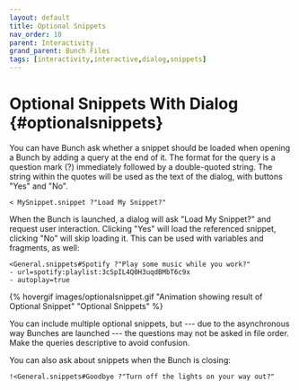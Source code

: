 ```yaml
---
layout: default
title: Optional Snippets
nav_order: 10
parent: Interactivity
grand_parent: Bunch Files
tags: [interactivity,interactive,dialog,snippets]
---
```

# Optional Snippets With Dialog {#optionalsnippets}

You can have Bunch ask whether a snippet should be loaded when opening a Bunch by adding a query at the end of it. The format for the query is a question mark (?) immediately followed by a double-quoted string. The string within the quotes will be used as the text of the dialog, with buttons "Yes" and "No".

```bunch
< MySnippet.snippet ?"Load My Snippet?"
```

When the Bunch is launched, a dialog will ask "Load My Snippet?" and request user interaction. Clicking "Yes" will load the referenced snippet, clicking "No" will skip loading it. This can be used with variables and fragments, as well:

```bunch
<General.snippets#Spotify ?"Play some music while you work?"
- url=spotify:​playlist:3cSpIL4Q0H3uqdBMbT6c9x
- autoplay=true
```

{% hovergif images/optionalsnippet.gif "Animation showing result of Optional Snippet" "Optional Snippets" %}

You can include multiple optional snippets, but --- due to the asynchronous way Bunches are launched --- the questions may not be asked in file order. Make the queries descriptive to avoid confusion.

You can also ask about snippets when the Bunch is closing:

```bunch
!<General.snippets#Goodbye ?"Turn off the lights on your way out?"
```

